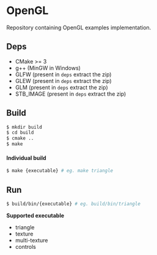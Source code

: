 # OpenGL
Repository containing OpenGL examples implementation.

## Deps
- CMake >= 3
- g++ (MinGW in Windows)
- GLFW      (present in `deps` extract the zip)
- GLEW      (present in `deps` extract the zip)
- GLM       (present in `deps` extract the zip)
- STB_IMAGE (present in `deps` extract the zip)
## Build

```bash
$ mkdir build
$ cd build
$ cmake ..
$ make
```

#### Individual build
```bash
$ make {executable} # eg. make triangle
```


## Run

```bash
$ build/bin/{executable} # eg. build/bin/triangle
```

**Supported executable**
- triangle
- texture
- multi-texture
- controls

